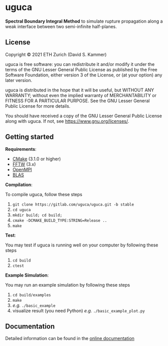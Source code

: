 # uguca

**Spectral Boundary Integral Method** to simulate rupture propagation along a weak interface between two semi-infinite half-planes.

## License

Copyright &copy; 2021 ETH Zurich (David S. Kammer)

uguca is free software: you can redistribute it and/or modify it under the terms of the GNU Lesser General Public License as published by the Free Software Foundation, either version 3 of the License, or (at your option) any later version.

uguca is distributed in the hope that it will be useful, but WITHOUT ANY WARRANTY; without even the implied warranty of MERCHANTABILITY or FITNESS FOR A PARTICULAR PURPOSE.  See the GNU Lesser General Public License for more details.

You should have received a copy of the GNU Lesser General Public License along with uguca.  If not, see <https://www.gnu.org/licenses/>.


## Getting started

**Requirements**:

- [CMake](https://cmake.org/) (3.1.0 or higher)
- [FFTW](http://www.fftw.org) (3.x)
- [OpenMPI](https://www.open-mpi.org/)
- [BLAS](http://www.netlib.org/blas/)

**Compilation**:

To compile uguca, follow these steps

1. `git clone https://gitlab.com/uguca/uguca.git -b stable`
2. `cd uguca`
3. `mkdir build; cd build;`
4. `cmake -DCMAKE_BUILD_TYPE:STRING=Release ..`
5. `make`


**Test**:

You may test if uguca is running well on your computer by following these steps

1. `cd build`
2. `ctest`


**Example Simulation**:

You may run an example simulation by following these steps

1. `cd build/examples`
2. `make`
3. _e.g._ `./basic_example`
4. visualize result (you need Python) _e.g._ `./basic_example_plot.py`


## Documentation

Detailed information can be found in the [online documentation](https://uguca.gitlab.io/uguca/)